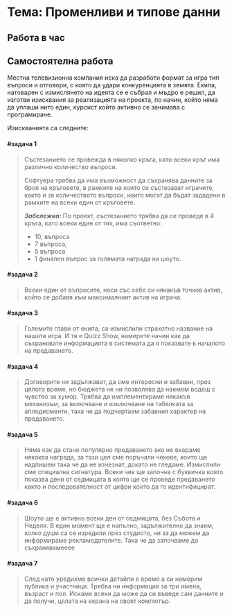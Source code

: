 # **Тема**: Променливи и типове данни

## **Работа в час**


## **Самостоятелна работа**

Местна телевизионна компания иска да разработи формат за игра тип въпроси и отговори, с която
да удари конкуренцията в земята. Екипа, натоварен с измислянето на идеята се е събрал и мъдро
е решил, да изготви изисквания за реализацията на проекта, по начин, който няма да уплаши нито
един, курсист който активно се занимава с програмиране. 

Изискванията са следните:

#### **#задача 1** 
>Състезанието се провежда в няколко кръга, като всеки кръг има различно количество въпроси.
>
> Софтуера трябва да има възможност да съхранява данните за броя на кръговете, в рамките на които се състезават играчите, както и за количеството въпроси, които могат да бъдат зададени в рамките на всеки един от кръговете. 
>
>***Забележка:*** По проект, състезанието трябва да се проведе в 4 кръга, като
>всеки един от тях, има съответно: 
> - 10, въпроса
> - 7 въпроса, 
> - 5 въпроса 
> - 1 финален въпрос за голямата награда на шоуто.

#### **#задача 2** 
> Всеки един от въпросите, носи със себе си някакъв точков актив, който се добавя към максималният актив на играча.

#### **#задача 3** 
> Големите глави от екипа, са измислили страхотно название на нашата игра. И тя е Quizz Show, намерете начин как да съхранявате информацията в системата  да я показвате в началото на предаването.


#### **#задача 4** 
> Договорите ни задължават, да сме интересни и забавни, през цялото време, но бюджета не ни позволява да наемем водещ с чувство за хумор. Трябва да имплементираме някакъв механизъм, за включване и изключване на табелката за аплодисменти, така че да подчертаем забавния характер на предаването. 

#### **#задача 5** 
> Няма как да стане популярно предаването ако не вкараме някаква награда, за тази цел сме поръчали чекове, които ще надпишем така че да не изчезнат, докато не гледаме. Измислили сме специална сигнатура. Всеки чек ще започна с буквичка която показва деня от седмицата в която ще се проведе предаването както и последователност от цифри които да го идентифицират. 

#### **#задача 6** 
> Шоуто ще е активно всеки ден от седмицата, без Събота и Неделя. В един момент ще е напълно, задължително да знаем, колко души са се изредили през студиото, ни за да можем да информираме рекламодателите. Така че да започваме да съхранявамееее

#### **#задача 7** 
> След като уредихме всички детайли е време а си намерим публика и участници. Трябва ни информация за три имена, възраст и пол. Искаме всеки да може да си въведе сам данните и да получи, цялата на екрана на своят компютър. 
